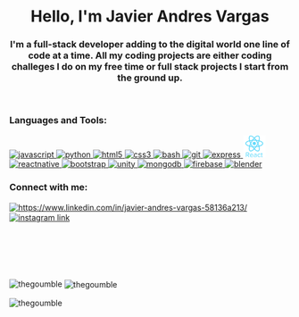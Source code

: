 <h1 align="center">Hello, I'm Javier Andres Vargas</h1>

<h3 align="center">I'm a full-stack developer adding to the digital world one line of code at a time. All my coding projects are either coding challeges I do on my free time or full stack projects I start from the ground up.</h3>

<br/>

<h3 align="left">Languages and Tools:</h3>
<p align="left"> 
<a href="https://developer.mozilla.org/en-US/docs/Web/JavaScript" target="_blank" rel="noreferrer"> <img src="https://cdn.jsdelivr.net/gh/devicons/devicon/icons/javascript/javascript-plain.svg" alt="javascript" width="40" height="40"/> </a>
<a href="https://www.python.org/" target="_blank" rel="noreferrer"> <img src="https://cdn.jsdelivr.net/gh/devicons/devicon/icons/python/python-plain.svg" alt="python" width="40" height="40"/> </a> 
<a href="https://www.w3.org/html/" target="_blank" rel="noreferrer"> <img src="https://cdn.jsdelivr.net/gh/devicons/devicon/icons/html5/html5-plain.svg" alt="html5" width="40" height="40"/> </a>
 <a href="https://www.w3schools.com/css/" target="_blank" rel="noreferrer"> <img src="https://cdn.jsdelivr.net/gh/devicons/devicon/icons/css3/css3-plain.svg" alt="css3" width="40" height="40"/> </a>
<a href="https://www.gnu.org/software/bash/" target="_blank" rel="noreferrer"> <img src="https://cdn.jsdelivr.net/gh/devicons/devicon/icons/bash/bash-original.svg" alt="bash" width="40" height="40"/> </a>
<a href="https://git-scm.com/" target="_blank" rel="noreferrer"> <img src="https://www.vectorlogo.zone/logos/git-scm/git-scm-icon.svg" alt="git" width="40" height="40"/> </a>
  <a href="https://expressjs.com" target="_blank" rel="noreferrer"> <img src="https://cdn.jsdelivr.net/gh/devicons/devicon/icons/express/express-original.svg" alt="express" width="40" height="40"/> </a>
<a href="https://reactjs.org/" target="_blank" rel="noreferrer"> <img src="https://raw.githubusercontent.com/devicons/devicon/master/icons/react/react-original-wordmark.svg" alt="react" width="40" height="40"/> </a>
<a href="https://reactnative.dev/" target="_blank" rel="noreferrer"> <img src="https://reactnative.dev/img/header_logo.svg" alt="reactnative" width="40" height="40"/> </a>
 <a href="https://getbootstrap.com" target="_blank" rel="noreferrer"> <img src="https://cdn.jsdelivr.net/gh/devicons/devicon/icons/bootstrap/bootstrap-plain.svg" alt="bootstrap" width="40" height="40"/> </a>
<a href="https://unity.com/" target="_blank" rel="noreferrer"> <img src="https://www.vectorlogo.zone/logos/unity3d/unity3d-icon.svg" alt="unity" width="40" height="40"/> </a> 
<a href="https://www.mongodb.com/" target="_blank" rel="noreferrer"> <img src="https://cdn.jsdelivr.net/gh/devicons/devicon/icons/mongodb/mongodb-original.svg" alt="mongodb" width="40" height="40"/> </a> 
<a href="https://firebase.google.com/" target="_blank" rel="noreferrer"> <img src="https://www.vectorlogo.zone/logos/firebase/firebase-icon.svg" alt="firebase" width="40" height="40"/> </a> 
 <a href="https://www.blender.org/" target="_blank" rel="noreferrer"> <img src="https://cdn.jsdelivr.net/gh/devicons/devicon/icons/blender/blender-original.svg" alt="blender" width="40" height="40"/> </a>
</p>

<h3 align="left">Connect with me:</h3>
<p align="left">
<a href="https://www.linkedin.com/in/javier-andres-vargas-58136a213/" target="_blank"><img align="center" src="https://raw.githubusercontent.com/rahuldkjain/github-profile-readme-generator/master/src/images/icons/Social/linked-in-alt.svg" alt="https://www.linkedin.com/in/javier-andres-vargas-58136a213/" height="30" width="40" /></a>
 
 <a href="https://www.instagram.com/thegoumble/" target="_blank">
  <img align="center" src="https://raw.githubusercontent.com/danielcranney/readme-generator/main/public/icons/socials/instagram.svg"
  alt="instagram link" height="40" width="40"/>
 </a>
</p>
<br/>

# 

<br/>
<p><img align="left" src="https://github-readme-stats.vercel.app/api/top-langs?username=thegoumble&show_icons=true&theme=dark&layout=compact" alt="thegoumble" /></p>

<p>&nbsp;<img align="center" src="https://github-readme-stats.vercel.app/api?username=thegoumble&show_icons=true&theme=dark" alt="thegoumble" />
</p>

<p><img align="center" src="https://github-readme-streak-stats.herokuapp.com/?user=thegoumble&theme=dark" alt="thegoumble" /></p>
